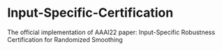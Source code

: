 # Input-Specific-Certification
The official implementation of AAAI22 paper: Input-Specific Robustness Certification for Randomized Smoothing
